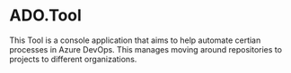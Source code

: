 # ADO.Tool

This Tool is a console application that aims to help automate certian processes in Azure DevOps. This manages moving around repositories to projects to different organizations.
